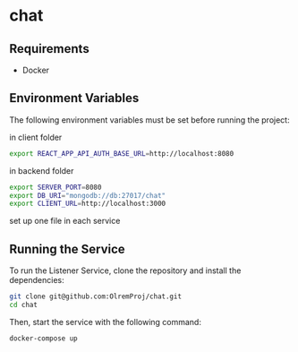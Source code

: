 # chat

## Requirements

- Docker

## Environment Variables

The following environment variables must be set before running the project:

in client folder

```sh
export REACT_APP_API_AUTH_BASE_URL=http://localhost:8080
```

in backend folder

```sh
export SERVER_PORT=8080
export DB_URI="mongodb://db:27017/chat"
export CLIENT_URL=http://localhost:3000
```

set up one file in each service

## Running the Service

To run the Listener Service, clone the repository and install the dependencies:

```sh
git clone git@github.com:OlremProj/chat.git
cd chat
```

Then, start the service with the following command:

```sh
docker-compose up
```
